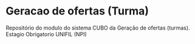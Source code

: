 # Geracao de ofertas (Turma)
Repositório do modulo do sistema CUBO da Geração de ofertas (turmas). Estagio Obrigatorio UNIFIL (NPI)
